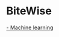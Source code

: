 # BiteWise

<a href='https://github.com/LJiEunX/BiteWise/tree/Machine-Learning'> - Machine learning</a>
